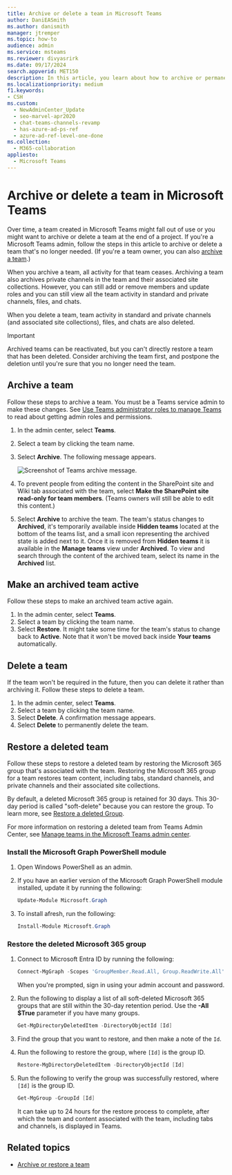 ```yaml
---
title: Archive or delete a team in Microsoft Teams
author: DaniEASmith
ms.author: danismith
manager: jtremper
ms.topic: how-to
audience: admin
ms.service: msteams
ms.reviewer: divyasrirk
ms.date: 09/17/2024
search.appverid: MET150
description: In this article, you learn about how to archive or permanently delete a team in Microsoft Teams.
ms.localizationpriority: medium
f1.keywords:
- CSH
ms.custom:
  - NewAdminCenter_Update
  - seo-marvel-apr2020
  - chat-teams-channels-revamp
  - has-azure-ad-ps-ref
  - azure-ad-ref-level-one-done
ms.collection:
  - M365-collaboration
appliesto:
  - Microsoft Teams
---
```


# Archive or delete a team in Microsoft Teams

Over time, a team created in Microsoft Teams might fall out of use or you might want to archive or delete a team at the end of a project. If you're a Microsoft Teams admin, follow the steps in this article to archive or delete a team that's no longer needed. (If you're a team owner, you can also [archive a team](https://support.microsoft.com/office/dc161cfd-b328-440f-974b-5da5bd98b5a7).)

When you archive a team, all activity for that team ceases. Archiving a team also archives private channels in the team and their associated site collections.  However, you can still add or remove members and update roles and you can still view all the team activity in standard and private channels, files, and chats.

When you delete a team, team activity in standard and private channels (and associated site collections), files, and chats are also deleted.

> [!IMPORTANT]
> Archived teams can be reactivated, but you can't directly restore a team that has been deleted. Consider archiving the team first, and postpone the deletion until you're sure that you no longer need the team.

## Archive a team

Follow these steps to archive a team. You must be a Teams service admin to make these changes. See [Use Teams administrator roles to manage Teams](./using-admin-roles.md) to read about getting admin roles and permissions.

1. In the admin center, select **Teams**.
2. Select a team by clicking the team name.
3. Select **Archive**. The following message appears.

    ![Screenshot of Teams archive message.](media/teams-archive-message.png)

4. To prevent people from editing the content in the SharePoint site and Wiki tab associated with the team, select **Make the SharePoint site read-only for team members**. (Teams owners will still be able to edit this content.)
5. Select **Archive** to archive the team. The team's status changes to **Archived**, it's temporarily available inside **Hidden teams** located at the bottom of the teams list, and a small icon representing the archived state is added next to it. Once it is removed from **Hidden teams** it is available in the **Manage teams** view under **Archived**. To view and search through the content of the archived team, select its name in the **Archived** list.

## Make an archived team active

Follow these steps to make an archived team active again.

1. In the admin center, select **Teams**.
2. Select a team by clicking the team name.
3. Select **Restore**. It might take some time for the team's status to change back to **Active**. Note that it won't be moved back inside **Your teams** automatically.


## Delete a team

If the team won't be required in the future, then you can delete it rather than archiving it. Follow these steps to delete a team.

1. In the admin center, select **Teams**.
2. Select a team by clicking the team name.
3. Select **Delete**. A confirmation message appears.
4. Select **Delete** to permanently delete the team.

## Restore a deleted team

Follow these steps to restore a deleted team by restoring the Microsoft 365 group that's associated with the team. Restoring the Microsoft 365 group for a team restores team content, including tabs, standard channels, and private channels and their associated site collections.

By default, a deleted Microsoft 365 group is retained for 30 days. This 30-day period is called "soft-delete" because you can restore the group. To learn more, see [Restore a deleted Group](/microsoft-365/admin/create-groups/restore-deleted-group).

For more information on restoring a deleted team from Teams Admin Center, see [Manage teams in the Microsoft Teams admin center](manage-teams-in-modern-portal.md).

### Install the Microsoft Graph PowerShell module

1. Open Windows PowerShell as an admin.
2. If you have an earlier version of the Microsoft Graph PowerShell module installed, update it by running the following:

    ```PowerShell
    Update-Module Microsoft.Graph
    ```

3. To install afresh, run the following:

    ```PowerShell
    Install-Module Microsoft.Graph
    ```

### Restore the deleted Microsoft 365 group

1. Connect to Microsoft Entra ID by running the following:

    ```PowerShell
    Connect-MgGraph -Scopes 'GroupMember.Read.All, Group.ReadWrite.All' 
    ```

    When you're prompted, sign in using your admin account and password.

1. Run the following to display a list of all soft-deleted Microsoft 365 groups that are still within the 30-day retention period. Use the **-All $True** parameter if you have many groups.

    ```PowerShell
    Get-MgDirectoryDeletedItem -DirectoryObjectId [Id]
    ```

1. Find the group that you want to restore, and then make a note of the `Id`.
1. Run the following to restore the group, where `[Id]` is the group ID.

    ```PowerShell
    Restore-MgDirectoryDeletedItem -DirectoryObjectId [Id]
    ```

1. Run the following to verify the group was successfully restored, where `[Id]` is the group ID.

    ```PowerShell
    Get-MgGroup -GroupId [Id]
    ```

    It can take up to 24 hours for the restore process to complete, after which the team and content associated with the team, including tabs and channels, is displayed in Teams.


## Related topics

- [Archive or restore a team](https://support.microsoft.com/office/archive-or-restore-a-team-dc161cfd-b328-440f-974b-5da5bd98b5a7)
